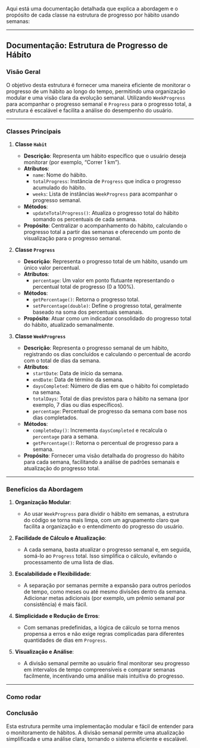Aqui está uma documentação detalhada que explica a abordagem e o propósito de cada classe na estrutura de progresso por
hábito usando semanas:

---

## Documentação: Estrutura de Progresso de Hábito

### Visão Geral

O objetivo desta estrutura é fornecer uma maneira eficiente de monitorar o progresso de um hábito ao longo do tempo,
permitindo uma organização modular e uma visão clara da evolução semanal. Utilizando `WeekProgress` para acompanhar o
progresso semanal e `Progress` para o progresso total, a estrutura é escalável e facilita a análise do desempenho do
usuário.

---

### Classes Principais

1. **Classe `Habit`**
    - **Descrição**: Representa um hábito específico que o usuário deseja monitorar (por exemplo, “Correr 1 km”).
    - **Atributos**:
        - `name`: Nome do hábito.
        - `totalProgress`: Instância de `Progress` que indica o progresso acumulado do hábito.
        - `weeks`: Lista de instâncias `WeekProgress` para acompanhar o progresso semanal.
    - **Métodos**:
        - `updateTotalProgress()`: Atualiza o progresso total do hábito somando os percentuais de cada semana.
    - **Propósito**: Centralizar o acompanhamento do hábito, calculando o progresso total a partir das semanas e
      oferecendo um ponto de visualização para o progresso semanal.

2. **Classe `Progress`**
    - **Descrição**: Representa o progresso total de um hábito, usando um único valor percentual.
    - **Atributos**:
        - `percentage`: Um valor em ponto flutuante representando o percentual total de progresso (0 a 100%).
    - **Métodos**:
        - `getPercentage()`: Retorna o progresso total.
        - `setPercentage(double)`: Define o progresso total, geralmente baseado na soma dos percentuais semanais.
    - **Propósito**: Atuar como um indicador consolidado do progresso total do hábito, atualizado semanalmente.

3. **Classe `WeekProgress`**
    - **Descrição**: Representa o progresso semanal de um hábito, registrando os dias concluídos e calculando o
      percentual de acordo com o total de dias da semana.
    - **Atributos**:
        - `startDate`: Data de início da semana.
        - `endDate`: Data de término da semana.
        - `daysCompleted`: Número de dias em que o hábito foi completado na semana.
        - `totalDays`: Total de dias previstos para o hábito na semana (por exemplo, 7 dias ou dias específicos).
        - `percentage`: Percentual de progresso da semana com base nos dias completados.
    - **Métodos**:
        - `completeDay()`: Incrementa `daysCompleted` e recalcula o `percentage` para a semana.
        - `getPercentage()`: Retorna o percentual de progresso para a semana.
    - **Propósito**: Fornecer uma visão detalhada do progresso do hábito para cada semana, facilitando a análise de
      padrões semanais e atualização do progresso total.

---

### Benefícios da Abordagem

1. **Organização Modular**:
    - Ao usar `WeekProgress` para dividir o hábito em semanas, a estrutura do código se torna mais limpa, com um
      agrupamento claro que facilita a organização e o entendimento do progresso do usuário.

2. **Facilidade de Cálculo e Atualização**:
    - A cada semana, basta atualizar o progresso semanal e, em seguida, somá-lo ao `Progress` total. Isso simplifica o
      cálculo, evitando o processamento de uma lista de dias.

3. **Escalabilidade e Flexibilidade**:
    - A separação por semanas permite a expansão para outros períodos de tempo, como meses ou até mesmo divisões dentro
      da semana. Adicionar metas adicionais (por exemplo, um prêmio semanal por consistência) é mais fácil.

4. **Simplicidade e Redução de Erros**:
    - Com semanas predefinidas, a lógica de cálculo se torna menos propensa a erros e não exige regras complicadas para
      diferentes quantidades de dias em `Progress`.

5. **Visualização e Análise**:
    - A divisão semanal permite ao usuário final monitorar seu progresso em intervalos de tempo compreensíveis e
      comparar semanas facilmente, incentivando uma análise mais intuitiva do progresso.

---

### Como rodar



### Conclusão

Esta estrutura permite uma implementação modular e fácil de entender para o monitoramento de hábitos. A divisão semanal
permite uma atualização simplificada e uma análise clara, tornando o sistema eficiente e escalável.